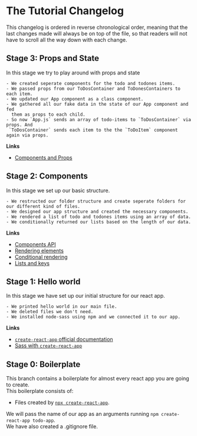 # The Tutorial Changelog

This changelog is ordered in reverse chronological order, meaning that the last changes made will always be on top of the file, so that readers will not have to scroll all the way down with each change.

## Stage 3: Props and State

In this stage we try to play around with props and state

    - We created seperate components for the todo and todones items.
    - We passed props from our ToDosContainer and ToDonesContainers to each item.
    - We updated our App component as a class component.
    - We gathered all our fake data in the state of our App component and fed
      them as props to each child.
    - So now `App.js` sends an array of todo-items to `ToDosContainer` via props. And
     `ToDosContainer` sends each item to the the `ToDoItem` component again via props.

**Links**

- [Components and Props](https://reactjs.org/docs/components-and-props.html)

## Stage 2: Components

In this stage we set up our basic structure.

    - We restructed our folder structure and create seperate folders for our different kind of files.
    - We designed our app structure and created the necessary components.
    - We rendered a list of todo and todones items using an array of data.
    - We conditionally returned our lists based on the length of our data.

**Links**

- [Components API](https://reactjs.org/docs/react-component.html)
- [Rendering elements](https://reactjs.org/docs/rendering-elements.html)
- [Conditional rendering](https://reactjs.org/docs/conditional-rendering.html)
- [Lists and keys](https://reactjs.org/docs/lists-and-keys.html)

## Stage 1: Hello world

In this stage we have set up our initial structure for our react app.

    - We printed hello world in our main file.
    - We deleted files we don't need.
    - We installed node-sass using npm and we connected it to our app.

**Links**

- [ `create-react-app` official documentation ](https://create-react-app.dev/)
- [Sass with `create-react-app`](https://create-react-app.dev/docs/adding-a-sass-stylesheet/)

## Stage 0: Boilerplate

This branch contains a boilerplate for almost every react app you are going to create.  
This boilerplate consists of:

- Files created by [`npx create-react-app`](https://github.com/facebook/create-react-app).

We will pass the name of our app as an arguments running `npm create-react-app todo-app`.  
We have also created a .gitignore file.
